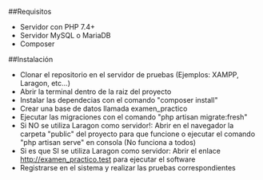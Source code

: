 ##Requisitos
- Servidor con PHP 7.4+
- Servidor MySQL o MariaDB
- Composer


##Instalación

- Clonar el repositorio en el servidor de pruebas (Ejemplos: XAMPP, Laragon, etc...)
- Abrir la terminal dentro de la raiz del proyecto
- Instalar las dependecias con el comando "composer install"
- Crear una base de datos llamada examen_practico
- Ejecutar las migraciones con el comando "php artisan migrate:fresh"
- Si NO se utiliza Laragon como servidor!: Abrir en el navegador la carpeta "public" del proyecto para que funcione o ejecutar el comando "php artisan serve" en consola (No funciona a todos)
- Si es que SI se utiliza Laragon como servidor: Abrir el enlace http://examen_practico.test para ejecutar el software
- Registrarse en el sistema y realizar las pruebas correspondientes 
